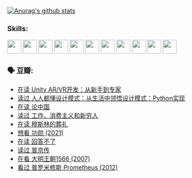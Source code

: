 
[![Anurag's github stats](https://github-readme-stats.vercel.app/api?username=w940853815)](https://github.com/anuraghazra/github-readme-stats)

### Skills:

<code><img height="32" src="https://cdn.jsdelivr.net/npm/simple-icons@v5/icons/python.svg"></code>
<code><img height="32" src="https://cdn.jsdelivr.net/npm/simple-icons@v5/icons/javascript.svg"></code>
<code><img height="32" src="https://cdn.jsdelivr.net/npm/simple-icons@v5/icons/django.svg"></code>
<code><img height="32" src="https://cdn.jsdelivr.net/npm/simple-icons@v5/icons/flask.svg"></code>
<code><img height="32" src="https://cdn.jsdelivr.net/npm/simple-icons@v5/icons/vuetify.svg"></code>
<code><img height="32" src="https://cdn.jsdelivr.net/npm/simple-icons@v5/icons/git.svg"></code>
<code><img height="32" src="https://cdn.jsdelivr.net/npm/simple-icons@v5/icons/docker.svg"></code>
<code><img height="32" src="https://cdn.jsdelivr.net/npm/simple-icons@v5/icons/postgresql.svg"></code>
<code><img height="32" src="https://cdn.jsdelivr.net/npm/simple-icons@v5/icons/elasticsearch.svg"></code>
<code><img height="32" src="https://cdn.jsdelivr.net/npm/simple-icons@v5/icons/macos.svg"></code>
<code><img height="32" src="https://cdn.jsdelivr.net/npm/simple-icons@v5/icons/linux.svg"></code>

### 🗣 豆瓣:

<!-- DOUBAN-ACTIVITIES:START -->
- [在读 Unity AR/VR开发：从新手到专家](https://www.douban.com/people/136069238/status/3810864648/?_i=48311613)
- [读过 人人都懂设计模式：从生活中领悟设计模式：Python实现](https://www.douban.com/people/136069238/status/3806334005/?_i=48311613)
- [在读 论中国](https://www.douban.com/people/136069238/status/3805671678/?_i=48311613)
- [读过 工作、消费主义和新穷人](https://www.douban.com/people/136069238/status/3803834644/?_i=48311613)
- [在读 穆斯林的葬礼](https://www.douban.com/people/136069238/status/3802824932/?_i=48311613)
- [想看 功勋‎ (2021)](https://www.douban.com/people/136069238/status/3802127044/?_i=48311613)
- [在读 回答不了](https://www.douban.com/people/136069238/status/3802078489/?_i=48311613)
- [读过 普京传](https://www.douban.com/people/136069238/status/3802076688/?_i=48311613)
- [在看 大明王朝1566‎ (2007)](https://www.douban.com/people/136069238/status/3800275133/?_i=48311613)
- [看过 普罗米修斯 Prometheus‎ (2012)](https://www.douban.com/people/136069238/status/3795487470/?_i=48311613)
<!-- DOUBAN-ACTIVITIES:END -->
<!--
**w940853815/w940853815** is a ✨ _special_ ✨ repository because its `README.md` (this file) appears on your GitHub profile.

Here are some ideas to get you started:

- 🔭 I’m currently working on ...
- 🌱 I’m currently learning ...
- 👯 I’m looking to collaborate on ...
- 🤔 I’m looking for help with ...
- 💬 Ask me about ...
- 📫 How to reach me: ...
- 😄 Pronouns: ...
- ⚡ Fun fact: ...
-->
